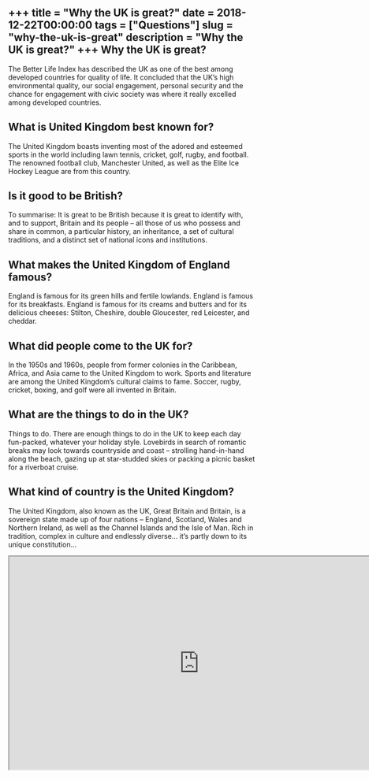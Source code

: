 +++
title = "Why the UK is great?"
date = 2018-12-22T00:00:00
tags = ["Questions"]
slug = "why-the-uk-is-great"
description = "Why the UK is great?"
+++
Why the UK is great?
--------------------

The Better Life Index has described the UK as one of the best among developed countries for quality of life. It concluded that the UK’s high environmental quality, our social engagement, personal security and the chance for engagement with civic society was where it really excelled among developed countries.

What is United Kingdom best known for?
--------------------------------------

The United Kingdom boasts inventing most of the adored and esteemed sports in the world including lawn tennis, cricket, golf, rugby, and football. The renowned football club, Manchester United, as well as the Elite Ice Hockey League are from this country.

Is it good to be British?
-------------------------

To summarise: It is great to be British because it is great to identify with, and to support, Britain and its people – all those of us who possess and share in common, a particular history, an inheritance, a set of cultural traditions, and a distinct set of national icons and institutions.

What makes the United Kingdom of England famous?
------------------------------------------------

England is famous for its green hills and fertile lowlands. England is famous for its breakfasts. England is famous for its creams and butters and for its delicious cheeses: Stilton, Cheshire, double Gloucester, red Leicester, and cheddar.

What did people come to the UK for?
-----------------------------------

In the 1950s and 1960s, people from former colonies in the Caribbean, Africa, and Asia came to the United Kingdom to work. Sports and literature are among the United Kingdom’s cultural claims to fame. Soccer, rugby, cricket, boxing, and golf were all invented in Britain.

What are the things to do in the UK?
------------------------------------

Things to do. There are enough things to do in the UK to keep each day fun-packed, whatever your holiday style. Lovebirds in search of romantic breaks may look towards countryside and coast – strolling hand-in-hand along the beach, gazing up at star-studded skies or packing a picnic basket for a riverboat cruise.

What kind of country is the United Kingdom?
-------------------------------------------

The United Kingdom, also known as the UK, Great Britain and Britain, is a sovereign state made up of four nations – England, Scotland, Wales and Northern Ireland, as well as the Channel Islands and the Isle of Man. Rich in tradition, complex in culture and endlessly diverse… it’s partly down to its unique constitution…

<iframe allow="accelerometer; autoplay; clipboard-write; encrypted-media; gyroscope; picture-in-picture" allowfullscreen="" class="__youtube_prefs__  epyt-is-override  no-lazyload" data-no-lazy="1" data-origheight="433" data-origwidth="770" data-skipgform_ajax_framebjll="" height="433" id="_ytid_77637" loading="lazy" src="https://www.youtube.com/embed/rNu8XDBSn10?enablejsapi=1&autoplay=0&cc_load_policy=0&cc_lang_pref=&iv_load_policy=1&loop=0&modestbranding=0&rel=1&fs=1&playsinline=0&autohide=2&theme=dark&color=red&controls=1&" title="YouTube player" width="770"></iframe>